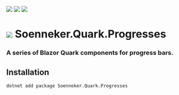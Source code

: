 ﻿[![](https://img.shields.io/nuget/v/soenneker.quark.progresses.svg?style=for-the-badge)](https://www.nuget.org/packages/soenneker.quark.progresses/)
[![](https://img.shields.io/github/actions/workflow/status/soenneker/soenneker.quark.progresses/publish-package.yml?style=for-the-badge)](https://github.com/soenneker/soenneker.quark.progresses/actions/workflows/publish-package.yml)
[![](https://img.shields.io/nuget/dt/soenneker.quark.progresses.svg?style=for-the-badge)](https://www.nuget.org/packages/soenneker.quark.progresses/)

# ![](https://user-images.githubusercontent.com/4441470/224455560-91ed3ee7-f510-4041-a8d2-3fc093025112.png) Soenneker.Quark.Progresses
### A series of Blazor Quark components for progress bars.

## Installation

```
dotnet add package Soenneker.Quark.Progresses
```
